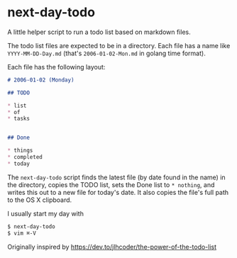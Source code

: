 # next-day-todo

A little helper script to run a todo list based on markdown files.

The todo list files are expected to be in a directory. Each file has a name like `YYYY-MM-DD-Day.md` (that's `2006-01-02-Mon.md` in golang time format).

Each file has the following layout:

```markdown
# 2006-01-02 (Monday)

## TODO

* list
* of
* tasks


## Done

* things
* completed
* today
```

The `next-day-todo` script finds the latest file (by date found in the name) in the directory, copies the TODO list, sets the Done list to `* nothing`, and writes this out to a new file for today's date. It also copies the file's full path to the OS X clipboard.

I usually start my day with

```bash
$ next-day-todo
$ vim ⌘-V
```

Originally inspired by https://dev.to/jlhcoder/the-power-of-the-todo-list
